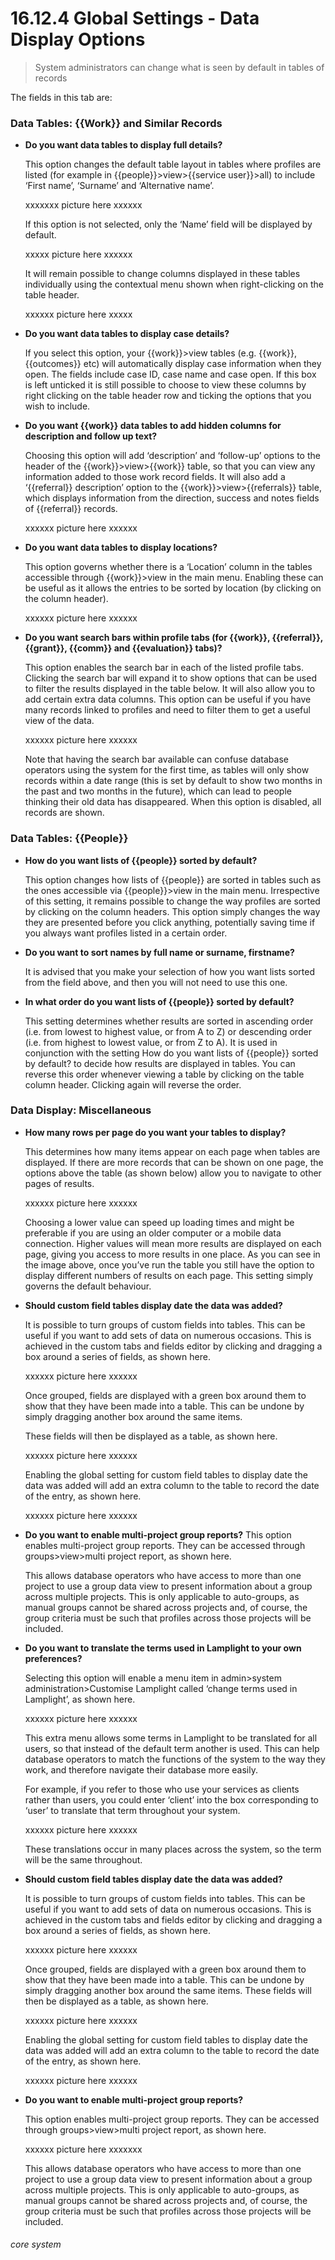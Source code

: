 # 16.12.4 Global Settings - Data Display Options

> System administrators can change what is seen by default in tables of records

The fields in this tab are:

### Data Tables: {{Work}} and Similar Records

- **Do you want data tables to display full details?**

   This option changes the default table layout in tables where profiles are listed (for example in {{people}}>view>{{service user}}>all) to include ‘First name’, ‘Surname’ and ‘Alternative name’.
 
    xxxxxxx picture here xxxxxx
    
   If this option is not selected, only the ‘Name’ field will be displayed by default.
    
    xxxxx picture here xxxxxx
 
   It will remain possible to change columns displayed in these tables individually using the contextual menu shown when right-clicking on the table header.
   
   xxxxxx picture here xxxxx
   
 
- **Do you want data tables to display case details?**

   If you select this option, your {{work}}>view tables (e.g. {{work}}, {{outcomes}} etc) will automatically display case information when they open. The fields include case ID, case name and case open. If this box is left unticked it is still possible to choose to view these columns by right clicking on the table header row and ticking the options that you wish to include.

- **Do you want {{work}} data tables to add hidden columns for description and follow up text?**

  Choosing this option will add ‘description’ and ‘follow-up’ options to the header of the {{work}}>view>{{work}} table, so that you can view any information added to those work record fields. It will also add a ‘{{referral}} description’ option to the {{work}}>view>{{referrals}} table, which displays information from the direction, success and notes fields of {{referral}} records.
  
  xxxxxx picture here xxxxxx
 
- **Do you want data tables to display locations?**

  This option governs whether there is a ‘Location’ column in the tables accessible through {{work}}>view in the main menu. Enabling these can be useful as it allows the entries to be sorted by location (by clicking on the column header).
  
  xxxxxx picture here xxxxxx
 
- **Do you want search bars within profile tabs (for {{work}}, {{referral}}, {{grant}}, {{comm}} and {{evaluation}} tabs)?**

   This option enables the search bar in each of the listed profile tabs. Clicking the search bar will expand it to show options that can be used to filter the results displayed in the table below. It will also allow you to add certain extra data columns. This option can be useful if you have many records linked to profiles and need to filter them to get a useful view of the data.
   
   xxxxxx picture here xxxxxx
 
   Note that having the search bar available can confuse database operators using the system for the first time, as tables will only show records within a date range (this is set by default to show two months in the past and two months in the future), which can lead to people thinking their old data has disappeared. When this option is disabled, all records are shown.


### Data Tables: {{People}}

- **How do you want lists of {{people}} sorted by default?**

   This option changes how lists of {{people}} are sorted in tables such as the ones accessible via {{people}}>view in the main menu. Irrespective of this setting, it remains possible to change the way profiles are sorted by clicking on the column headers. This option simply changes the way they are presented before you click anything, potentially saving time if you always want profiles listed in a certain order.
   
- **Do you want to sort names by full name or surname, firstname?**

   It is advised that you make your selection of how you want lists sorted from the field above, and then you will not need to use this one.

- **In what order do you want lists of {{people}} sorted by default?**

   This setting determines whether results are sorted in ascending order (i.e. from lowest to highest value, or from A to Z) or descending order (i.e. from highest to lowest value, or from Z to A). It is used in conjunction with the setting How do you want lists of {{people}} sorted by default? to decide how results are displayed in tables. You can reverse this order whenever viewing a table by clicking on the table column header. Clicking again will reverse the order.
   
### Data Display: Miscellaneous

- **How many rows per page do you want your tables to display?**

   This determines how many items appear on each page when tables are displayed. If there are more records that can be shown on one page, the options above the table (as shown below) allow you to navigate to other pages of results.
   
   xxxxxx picture here xxxxxx
 
   Choosing a lower value can speed up loading times and might be preferable if you are using an older computer or a mobile data connection. Higher values will mean more results are displayed on each page, giving you access to more results in one place.
As you can see in the image above, once you’ve run the table you still have the option to display different numbers of results on each page. This setting simply governs the default behaviour.

- **Should custom field tables display date the data was added?**

   It is possible to turn groups of custom fields into tables. This can be useful if you want to add sets of data on numerous occasions. This is achieved in the custom tabs and fields editor by clicking and dragging a box around a series of fields, as shown here.
   
   xxxxxx picture here xxxxxx
  
   Once grouped, fields are displayed with a green box around them to show that they have been made into a table. This can be undone by simply dragging another box around the same items.
   
   These fields will then be displayed as a table, as shown here.
   
   xxxxxx picture here xxxxxx
 
   Enabling the global setting for custom field tables to display date the data was added will add an extra column to the table to record the date of the entry, as shown here.
   
   xxxxxx picture here xxxxxx
 
- **Do you want to enable multi-project group reports?**
   This option enables multi-project group reports. They can be accessed through groups>view>multi project report, as shown here.
 
   This allows database operators who have access to more than one project to use a group data view to present information about a group across multiple projects. This is only applicable to auto-groups, as manual groups cannot be shared across projects and, of course, the group criteria must be such that profiles across those projects will be included.

- **Do you want to translate the terms used in Lamplight to your own preferences?**

   Selecting this option will enable a menu item in admin>system administration>Customise Lamplight called ‘change terms used in Lamplight’, as shown here.
   
   xxxxxx picture here xxxxxx
 
   This extra menu allows some terms in Lamplight to be translated for all users, so that instead of the default term another is used. This can help database operators to match the functions of the system to the way they work, and therefore navigate their database more easily.

  For example, if you refer to those who use your services as clients rather than users, you could enter ‘client’ into the box corresponding to ‘user’ to translate that term throughout your system.
  
  xxxxxx picture here xxxxxx
 
   These translations occur in many places across the system, so the term will be the same throughout.

- **Should custom field tables display date the data was added?**
   
   It is possible to turn groups of custom fields into tables. This can be useful if you want to add sets of data on numerous occasions. This is achieved in the custom tabs and fields editor by clicking and dragging a box around a series of fields, as shown here.
   
   xxxxxx picture here xxxxxx
  
   Once grouped, fields are displayed with a green box around them to show that they have been made into a table. This can be undone by simply dragging another box around the same items.
   These fields will then be displayed as a table, as shown here.
   
   xxxxxx picture here xxxxxx
 
   Enabling the global setting for custom field tables to display date the data was added will add an extra column to the table to record the date of the entry, as shown here.
   
   xxxxxx picture here xxxxxx
 
- **Do you want to enable multi-project group reports?**

   This option enables multi-project group reports. They can be accessed through groups>view>multi project report, as shown here.
   
   xxxxxx picture here xxxxxxx
 
   This allows database operators who have access to more than one project to use a group data view to present information about a group across multiple projects. This is only applicable to auto-groups, as manual groups cannot be shared across projects and, of course, the group criteria must be such that profiles across those projects will be included.


###### core system
